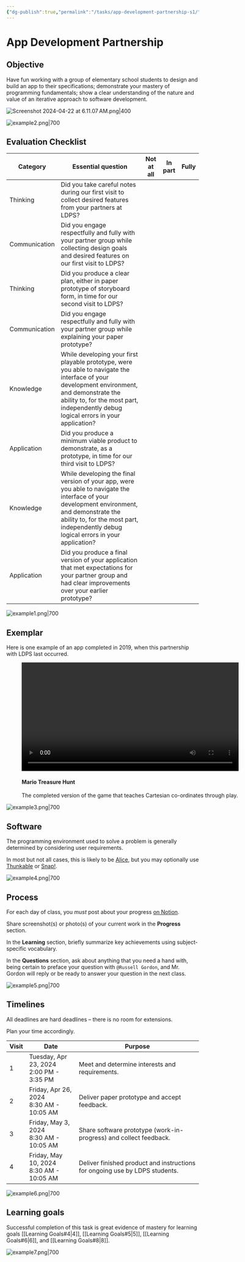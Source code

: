 ```yaml
---
{"dg-publish":true,"permalink":"/tasks/app-development-partnership-s1/","dgHomeLink":true,"dgShowToc":true}
---
```


# App Development Partnership

## Objective

Have fun working with a group of elementary school students to design and build an app to their specifications; demonstrate your mastery of programming fundamentals; show a clear understanding of the nature and value of an iterative approach to software development.

![Screenshot 2024-04-22 at 6.11.07 AM.png|400](/img/user/Media/Screenshot%202024-04-22%20at%206.11.07%E2%80%AFAM.png)

![example2.png|700](/img/user/Media/example2.png)

## Evaluation Checklist

|Category|Essential question|Not at all|In part|Fully|
|-|-|-|-|-|
|Thinking|Did you take careful notes during our first visit to collect desired features from your partners at LDPS?||||
|Communication|Did you engage respectfully and fully with your partner group while collecting design goals and desired features on our first visit to LDPS?||||
|Thinking|Did you produce a clear plan, either in paper prototype of storyboard form, in time for our second visit to LDPS?||||
|Communication|Did you engage respectfully and fully with your partner group while explaining your paper prototype?||||
|Knowledge|While developing your first playable prototype, were you able to navigate the interface of your development environment, and demonstrate the ability to, for the most part, independently debug logical errors in your application?||||
|Application|Did you produce a minimum viable product to demonstrate, as a prototype, in time for our third visit to LDPS?||||
|Knowledge|While developing the final version of your app, were you able to navigate the interface of your development environment, and demonstrate the ability to, for the most part, independently debug logical errors in your application?||||
|Application|Did you produce a final version of your application that met expectations for your partner group and had clear improvements over your earlier prototype?||||

![example1.png|700](/img/user/Media/example1.png)

## Exemplar

Here is one example of an app completed in 2019, when this partnership with LDPS last occurred.

<figure style="width: 568px;">
	<video width="568" height="" controls preload="metadata">
	  <source src="/linked-media/Video/mario-treasure-hunt.mp4#t=0.2" type="video/mp4">
	Your browser does not support the video tag.
	</video>
	<figcaption>
		<h4>Mario Treasure Hunt</h4>
		<p>The completed version of the game that teaches Cartesian co-ordinates through play.</p>
	</figcaption>
</figure>

![example3.png|700](/img/user/Media/example3.png)

## Software

The programming environment used to solve a problem is generally determined by considering user requirements.

In most but not all cases, this is likely to be [Alice](https://www.alice.org/resources/), but you may optionally use [Thunkable](https://thunkable.com) or [Snap!](https://snap.berkeley.edu).

![example4.png|700](/img/user/Media/example4.png)

## Process

For each day of class, you *must* post about your progress [on Notion](https://notion.so).

Share screenshot(s) or photo(s) of your current work in the **Progress** section.

In the **Learning** section, briefly summarize key achievements using subject-specific vocabulary.

In the **Questions** section, ask about anything that you need a hand with, being certain to preface your question with `@Russell Gordon`, and Mr. Gordon will reply or be ready to answer your question in the next class.

![example5.png|700](/img/user/Media/example5.png)

## Timelines

All deadlines are hard deadlines – there is no room for extensions.

Plan your time accordingly.

|Visit|Date|Purpose|
|-|-|-|
|1|Tuesday, Apr 23, 2024<br/>2:00 PM - 3:35 PM|Meet and determine interests and requirements.|
|2|Friday, Apr 26, 2024<br/>8:30 AM - 10:05 AM|Deliver paper prototype and accept feedback.|
|3|Friday, May 3, 2024<br/>8:30 AM - 10:05 AM|Share software prototype (work-in-progress) and collect feedback.|
|4|Friday, May 10, 2024<br/>8:30 AM - 10:05 AM|Deliver finished product and instructions for ongoing use by LDPS students.|

![example6.png|700](/img/user/Media/example6.png)

## Learning goals

Successful completion of this task is great evidence of mastery for learning goals [[Learning Goals#4\|4]], [[Learning Goals#5\|5]], [[Learning Goals#6\|6]], and [[Learning Goals#8\|8]].

![example7.png|700](/img/user/Media/example7.png)